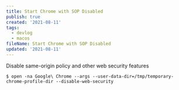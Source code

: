 ```yaml
---
title: Start Chrome with SOP Disabled
publish: true
created: '2021-08-11'
tags:
  - devlog
  - macos
fileName: Start Chrome with SOP Disabled
updated: '2021-08-11'
---
```


Disable same-origin policy and other web security features

```shell
$ open -na Google\ Chrome --args --user-data-dir=/tmp/temporary-chrome-profile-dir --disable-web-security
```


